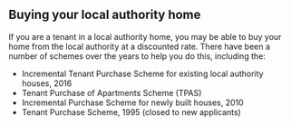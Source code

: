 ##  Buying your local authority home

If you are a tenant in a local authority home, you may be able to buy your
home from the local authority at a discounted rate. There have been a number
of schemes over the years to help you do this, including the:

  * Incremental Tenant Purchase Scheme for existing local authority houses, 2016 
  * Tenant Purchase of Apartments Scheme (TPAS) 
  * Incremental Purchase Scheme for newly built houses, 2010 
  * Tenant Purchase Scheme, 1995 (closed to new applicants) 

